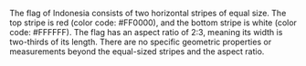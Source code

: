 The flag of Indonesia consists of two horizontal stripes of equal size. The top stripe is red (color code: #FF0000), and the bottom stripe is white (color code: #FFFFFF). The flag has an aspect ratio of 2:3, meaning its width is two-thirds of its length. There are no specific geometric properties or measurements beyond the equal-sized stripes and the aspect ratio.